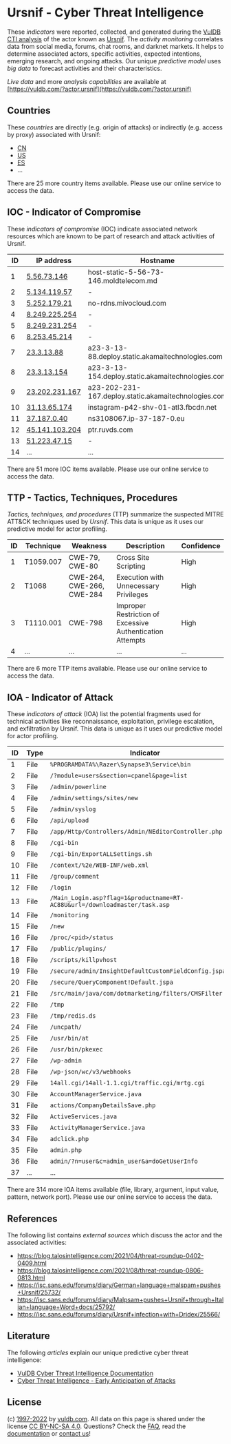 # Ursnif - Cyber Threat Intelligence

These _indicators_ were reported, collected, and generated during the [VulDB CTI analysis](https://vuldb.com/?kb.cti) of the actor known as [Ursnif](https://vuldb.com/?actor.ursnif). The _activity monitoring_ correlates data from social media, forums, chat rooms, and darknet markets. It helps to determine associated actors, specific activities, expected intentions, emerging research, and ongoing attacks. Our unique _predictive model_ uses _big data_ to forecast activities and their characteristics.

_Live data_ and more _analysis capabilities_ are available at [https://vuldb.com/?actor.ursnif](https://vuldb.com/?actor.ursnif)

## Countries

These _countries_ are directly (e.g. origin of attacks) or indirectly (e.g. access by proxy) associated with Ursnif:

* [CN](https://vuldb.com/?country.cn)
* [US](https://vuldb.com/?country.us)
* [ES](https://vuldb.com/?country.es)
* ...

There are 25 more country items available. Please use our online service to access the data.

## IOC - Indicator of Compromise

These _indicators of compromise_ (IOC) indicate associated network resources which are known to be part of research and attack activities of Ursnif.

ID | IP address | Hostname | Campaign | Confidence
-- | ---------- | -------- | -------- | ----------
1 | [5.56.73.146](https://vuldb.com/?ip.5.56.73.146) | host-static-5-56-73-146.moldtelecom.md | - | High
2 | [5.134.119.57](https://vuldb.com/?ip.5.134.119.57) | - | - | High
3 | [5.252.179.21](https://vuldb.com/?ip.5.252.179.21) | no-rdns.mivocloud.com | - | High
4 | [8.249.225.254](https://vuldb.com/?ip.8.249.225.254) | - | - | High
5 | [8.249.231.254](https://vuldb.com/?ip.8.249.231.254) | - | - | High
6 | [8.253.45.214](https://vuldb.com/?ip.8.253.45.214) | - | - | High
7 | [23.3.13.88](https://vuldb.com/?ip.23.3.13.88) | a23-3-13-88.deploy.static.akamaitechnologies.com | - | High
8 | [23.3.13.154](https://vuldb.com/?ip.23.3.13.154) | a23-3-13-154.deploy.static.akamaitechnologies.com | - | High
9 | [23.202.231.167](https://vuldb.com/?ip.23.202.231.167) | a23-202-231-167.deploy.static.akamaitechnologies.com | - | High
10 | [31.13.65.174](https://vuldb.com/?ip.31.13.65.174) | instagram-p42-shv-01-atl3.fbcdn.net | - | High
11 | [37.187.0.40](https://vuldb.com/?ip.37.187.0.40) | ns3108067.ip-37-187-0.eu | - | High
12 | [45.141.103.204](https://vuldb.com/?ip.45.141.103.204) | ptr.ruvds.com | - | High
13 | [51.223.47.15](https://vuldb.com/?ip.51.223.47.15) | - | - | High
14 | ... | ... | ... | ...

There are 51 more IOC items available. Please use our online service to access the data.

## TTP - Tactics, Techniques, Procedures

_Tactics, techniques, and procedures_ (TTP) summarize the suspected MITRE ATT&CK techniques used by _Ursnif_. This data is unique as it uses our predictive model for actor profiling.

ID | Technique | Weakness | Description | Confidence
-- | --------- | -------- | ----------- | ----------
1 | T1059.007 | CWE-79, CWE-80 | Cross Site Scripting | High
2 | T1068 | CWE-264, CWE-266, CWE-284 | Execution with Unnecessary Privileges | High
3 | T1110.001 | CWE-798 | Improper Restriction of Excessive Authentication Attempts | High
4 | ... | ... | ... | ...

There are 6 more TTP items available. Please use our online service to access the data.

## IOA - Indicator of Attack

These _indicators of attack_ (IOA) list the potential fragments used for technical activities like reconnaissance, exploitation, privilege escalation, and exfiltration by Ursnif. This data is unique as it uses our predictive model for actor profiling.

ID | Type | Indicator | Confidence
-- | ---- | --------- | ----------
1 | File | `%PROGRAMDATA%\Razer\Synapse3\Service\bin` | High
2 | File | `/?module=users&section=cpanel&page=list` | High
3 | File | `/admin/powerline` | High
4 | File | `/admin/settings/sites/new` | High
5 | File | `/admin/syslog` | High
6 | File | `/api/upload` | Medium
7 | File | `/app/Http/Controllers/Admin/NEditorController.php` | High
8 | File | `/cgi-bin` | Medium
9 | File | `/cgi-bin/ExportALLSettings.sh` | High
10 | File | `/context/%2e/WEB-INF/web.xml` | High
11 | File | `/group/comment` | High
12 | File | `/login` | Low
13 | File | `/Main_Login.asp?flag=1&productname=RT-AC88U&url=/downloadmaster/task.asp` | High
14 | File | `/monitoring` | Medium
15 | File | `/new` | Low
16 | File | `/proc/<pid>/status` | High
17 | File | `/public/plugins/` | High
18 | File | `/scripts/killpvhost` | High
19 | File | `/secure/admin/InsightDefaultCustomFieldConfig.jspa` | High
20 | File | `/secure/QueryComponent!Default.jspa` | High
21 | File | `/src/main/java/com/dotmarketing/filters/CMSFilter.java` | High
22 | File | `/tmp` | Low
23 | File | `/tmp/redis.ds` | High
24 | File | `/uncpath/` | Medium
25 | File | `/usr/bin/at` | Medium
26 | File | `/usr/bin/pkexec` | High
27 | File | `/wp-admin` | Medium
28 | File | `/wp-json/wc/v3/webhooks` | High
29 | File | `14all.cgi/14all-1.1.cgi/traffic.cgi/mrtg.cgi` | High
30 | File | `AccountManagerService.java` | High
31 | File | `actions/CompanyDetailsSave.php` | High
32 | File | `ActiveServices.java` | High
33 | File | `ActivityManagerService.java` | High
34 | File | `adclick.php` | Medium
35 | File | `admin.php` | Medium
36 | File | `admin/?n=user&c=admin_user&a=doGetUserInfo` | High
37 | ... | ... | ...

There are 314 more IOA items available (file, library, argument, input value, pattern, network port). Please use our online service to access the data.

## References

The following list contains _external sources_ which discuss the actor and the associated activities:

* https://blog.talosintelligence.com/2021/04/threat-roundup-0402-0409.html
* https://blog.talosintelligence.com/2021/08/threat-roundup-0806-0813.html
* https://isc.sans.edu/forums/diary/German+language+malspam+pushes+Ursnif/25732/
* https://isc.sans.edu/forums/diary/Malpsam+pushes+Ursnif+through+Italian+language+Word+docs/25792/
* https://isc.sans.edu/forums/diary/Ursnif+infection+with+Dridex/25566/

## Literature

The following _articles_ explain our unique predictive cyber threat intelligence:

* [VulDB Cyber Threat Intelligence Documentation](https://vuldb.com/?kb.cti)
* [Cyber Threat Intelligence - Early Anticipation of Attacks](https://www.scip.ch/en/?labs.20201022)

## License

(c) [1997-2022](https://vuldb.com/?kb.changelog) by [vuldb.com](https://vuldb.com/?kb.about). All data on this page is shared under the license [CC BY-NC-SA 4.0](https://creativecommons.org/licenses/by-nc-sa/4.0/). Questions? Check the [FAQ](https://vuldb.com/?kb.faq), read the [documentation](https://vuldb.com/?kb) or [contact us](https://vuldb.com/?contact)!
